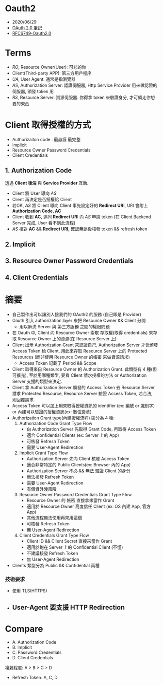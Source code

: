 # Oauth2

- 2020/06/29
- [OAuth 2.0 筆記](https://blog.yorkxin.org/2013/09/30/oauth2-1-introduction.html)
- [RFC6749-Oauth2.0](https://tools.ietf.org/html/rfc6749)

# Terms

- *RO*, Resource Owner(User): 可悲的你
- Client(Third-party APP): 第三方用戶程序
- *UA*, User Agent: 通常是指瀏覽器
- *AS*, Authorization Server: 認證伺服器, Http Service Provider 用來做認證的伺服器, 頒發 token 用
- *RS*, Resource Server: 資源伺服器. 你得拿 token 來驗證身分, 才可領走你想要的東西


# Client 取得授權的方式

- Authorizaiton code : 最嚴謹 最完整
- Implicit
- Resource Owner Password Credentials
- Client Credentials


## 1. Authorization Code

透過 **Client 後湍** 與 **Service Provider** 互動. 

- Client 將 User 導向 *AS*
- Client 再決定是否授權給 Client
- 若OK, *AS* 將 Client 導向 Client 事先設定好的 **Redirect URI**, URI 會附上 **Authorization Code, AC**
- Client 收到 **AC**, 連同 **Redirect URI** 向 *AS* 申請 token (在 Client Backend Server 完成, User 看不到此流程)
- *AS* 核對 **AC** && **Redirect URI**, 確認無誤後核發 token && refresh token


## 2. Implicit

## 3. Resource Owner Password Credentials

## 4. Client Credentials


# 摘要

- 自己製作出可以讓別人接我們的 OAuth2 的服務 (自己即是 Provider)
- Oauth 引入 authorization layer 來把 Resource Owner && Client 分開
    - 用以解決 Server 與 第三方服務 之間的權限問題
- 在 Oauth 中, Client 向 Resource Owner 索取 存取權(取得 credentials) 來存取 Resource Owner 上的資源(在 Resource Server 上).
- Client 出示 Authorization Grant 來認證自己, Authorization Server 才會頒發 Access Token 給 Client, 用此來存取 Resource Server 上的 Protected Resources (而非使用 Resource Owner 的帳密 來做資源請求)
    - Access Token 記載了 Period && Scope
- Client 取得來自 Resource Owner 的 Authorization Grant. 此類型有 4 種(但可擴充), 至於用哪種類型, 要看 Client 請求授權的方法 or Authorization Server 支援的類型來決定.
- Client 拿 Authorization Server 頒發的 Access Token 去 Resource Server 請求 Protected Resource, Resource Server 驗證 Access Token, 若合法, 則回覆請求.
- Access Token 可以加上用來取得授權資訊的 identifier (ex: 編號 or 識別字) or 內建可以驗證的授權資訊(ex: 數位簽章)
- Authorization Grant type(內建授權流程) 區分為 4 種:
    1. Authorization Code Grant Type Flow
        - 向 Authorization Server 先取得 Grant Code, 再取得 Access Token
        - 適合 Confidential Clients (ex: Server 上的 App)
        - 可核發 Refresh Token
        - 需要 User-Agent Redirection
    2. Implicit Grant Type Flow
        - Authorization Server 先向 Client 核發 Access Token
        - 適合非常特定的 Public Clients(ex: Browser 內的 App)
        - Authorization Server 不必 && 無法 驗證 Client 的身分
        - 無法核發 Refresh Token
        - 需要 User-Agent Redirection
        - 有個資外洩風險
    3. Resource Owner Password Credentials Grant Type Flow
        - Resource Owner 的 帳密 直接拿來當作 Grant
        - 適用於 Resource Owner 高度信任 Client (ex: OS 內建 App, 官方 App)
        - 其他流程無法使用再來用這個
        - 可核發 Refresh Token
        - 無 User-Agent Redirection
    4. Client Credentials Grant Type Flow
        - Client ID && Client Secret 直接來當作 Grant
        - 適用於跑在 Server 上的 Confidential Client (不懂)
        - 不建議核發 Refresh Token
        - 無 User-Agent Redirection
- Clients 類型分為 Public && Confidential 兩種

### 技術要求

- 使用 TLS(HTTPS)
- User-Agent 要支援 HTTP Redirection
    - 




# Compare

- A. Authorization Code
- B. Implicit
- C. Password Credentials
- D. Client Credentials

複雜程度: A > B > C > D

- Refresh Token: A, C, D